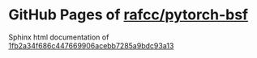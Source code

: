 GitHub Pages of [rafcc/pytorch-bsf](https://github.com/rafcc/pytorch-bsf)
===
Sphinx html documentation of [1fb2a34f686c447669906acebb7285a9bdc93a13](https://github.com/rafcc/pytorch-bsf/tree/1fb2a34f686c447669906acebb7285a9bdc93a13)
